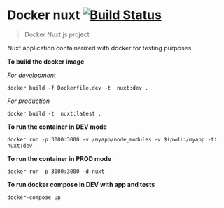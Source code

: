 # Docker nuxt [![Build Status](https://travis-ci.org/h3llr4iser/nuxt-docker.svg?branch=master)](https://travis-ci.org/h3llr4iser/nuxt-docker)

> Docker Nuxt.js project

Nuxt application containerized with docker for testing purposes.

**To build the docker image**

*For development*

`docker build -f Dockerfile.dev -t  nuxt:dev .`

*For production*

`docker build -t  nuxt:latest .`


**To run the container in DEV mode**

`docker run -p 3000:3000 -v /myapp/node_modules -v $(pwd):/myapp -ti nuxt:dev`


**To run the container in PROD mode**

`docker run -p 3000:3000 -d nuxt`


**To run docker compose in DEV with app and tests**

`docker-compose up`